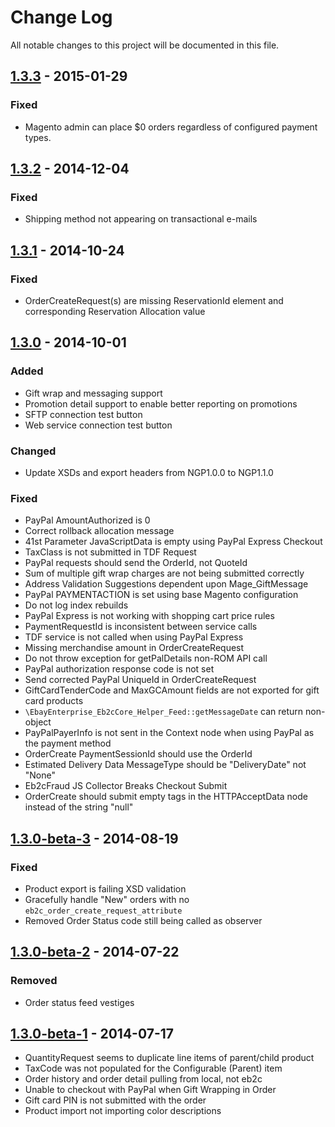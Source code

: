 # Change Log
All notable changes to this project will be documented in this file.

## [1.3.3] - 2015-01-29
### Fixed
- Magento admin can place $0 orders regardless of configured payment types.

## [1.3.2] - 2014-12-04
### Fixed
- Shipping method not appearing on transactional e-mails

## [1.3.1] - 2014-10-24
### Fixed
- OrderCreateRequest(s) are missing ReservationId element and corresponding Reservation Allocation value

## [1.3.0] - 2014-10-01
### Added
- Gift wrap and messaging support
- Promotion detail support to enable better reporting on promotions
- SFTP connection test button
- Web service connection test button

### Changed
- Update XSDs and export headers from NGP1.0.0 to NGP1.1.0

### Fixed
- PayPal AmountAuthorized is 0
- Correct rollback allocation message
- 41st Parameter JavaScriptData is empty using PayPal Express Checkout
- TaxClass is not submitted in TDF Request
- PayPal requests should send the OrderId, not QuoteId
- Sum of multiple gift wrap charges are not being submitted correctly
- Address Validation Suggestions dependent upon Mage_GiftMessage
- PayPal PAYMENTACTION is set using base Magento configuration
- Do not log index rebuilds
- PayPal Express is not working with shopping cart price rules
- PaymentRequestId is inconsistent between service calls
- TDF service is not called when using PayPal Express
- Missing merchandise amount in OrderCreateRequest
- Do not throw exception for getPalDetails non-ROM API call
- PayPal authorization response code is not set
- Send corrected PayPal UniqueId in OrderCreateRequest
- GiftCardTenderCode and MaxGCAmount fields are not exported for gift card products
- `\EbayEnterprise_Eb2cCore_Helper_Feed::getMessageDate` can return non-object
- PayPalPayerInfo is not sent in the Context node when using PayPal as the payment method
- OrderCreate PaymentSessionId should use the OrderId
- Estimated Delivery Data MessageType should be "DeliveryDate" not "None"
- Eb2cFraud JS Collector Breaks Checkout Submit
- OrderCreate should submit empty tags in the HTTPAcceptData node instead of the string "null"

## [1.3.0-beta-3] - 2014-08-19
### Fixed
- Product export is failing XSD validation
- Gracefully handle "New" orders with no `eb2c_order_create_request_attribute`
- Removed Order Status code still being called as observer

## [1.3.0-beta-2] - 2014-07-22
### Removed
- Order status feed vestiges

## [1.3.0-beta-1] - 2014-07-17
- QuantityRequest seems to duplicate line items of parent/child product
- TaxCode was not populated for the Configurable (Parent) item
- Order history and order detail pulling from local, not eb2c
- Unable to checkout with PayPal when Gift Wrapping in Order
- Gift card PIN is not submitted with the order
- Product import not importing color descriptions

[1.3.3]: https://github.com/eBayEnterprise/magento-retail-order-management/compare/1.3.2...1.3.3
[1.3.2]: https://github.com/eBayEnterprise/magento-retail-order-management/compare/1.3.1...1.3.2
[1.3.1]: https://github.com/eBayEnterprise/magento-retail-order-management/compare/1.3.0...1.3.1
[1.3.0]: https://github.com/eBayEnterprise/magento-retail-order-management/compare/1.3.0...1.3.0-beta-3
[1.3.0-beta-3]: https://github.com/eBayEnterprise/magento-retail-order-management/compare/1.3.0-beta-3...1.3.0-beta-2
[1.3.0-beta-2]: https://github.com/eBayEnterprise/magento-retail-order-management/compare/1.3.0-beta-2...1.3.0-beta-1
[1.3.0-beta-1]: https://github.com/eBayEnterprise/magento-retail-order-management/compare/1.3.0-beta-1...1.3.0-alpha-14
